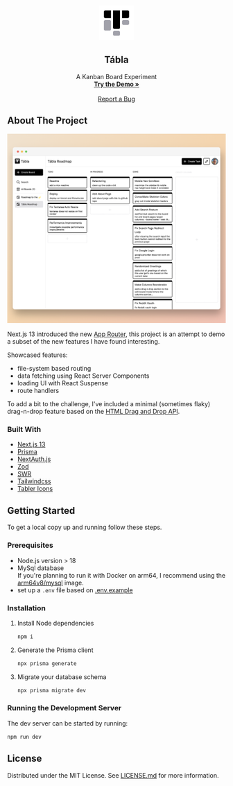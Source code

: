 <div align="center">
  <a href="https://tabla.bmolnar.dev">
    <picture>
      <source media="(prefers-color-scheme: dark)" srcset="public/tabla_logo_light.svg">
      <img src="public/tabla_logo_dark.svg" alt="Logo" width="80" height="80">
    </picture>
  </a>

  <h2 align="center">Tábla</h2>

  <p align="center">
    A Kanban Board Experiment
    <br />
    <a href="https://tabla.bmolnar.dev"><strong>Try the Demo »</strong></a>
    <br />
    <br />
    <a href="https://github.com/bencemol/tabla/issues">Report a Bug</a>
  </p>
</div>

## About The Project

![Tábla Screen Shot](docs/screenshot.png)

Next.js 13 introduced the new [App Router](https://beta.nextjs.org/), this project is an attempt to demo a subset of the new features I have found interesting.

Showcased features:

- file-system based routing
- data fetching using React Server Components
- loading UI with React Suspense
- route handlers

To add a bit to the challenge, I've included a minimal (sometimes flaky) drag-n-drop feature based on the [HTML Drag and Drop API](https://developer.mozilla.org/en-US/docs/Web/API/HTML_Drag_and_Drop_API).

### Built With

- [Next.js 13](https://beta.nextjs.org)
- [Prisma](https://www.prisma.io/)
- [NextAuth.js](https://next-auth.js.org/)
- [Zod](https://zod.dev/)
- [SWR](https://swr.vercel.app/)
- [Tailwindcss](https://tailwindcss.com/)
- [Tabler Icons](https://tabler-icons.io/)

## Getting Started

To get a local copy up and running follow these steps.

### Prerequisites

- Node.js version > 18
- MySql database
  <br/>
  If you're planning to run it with Docker on arm64, I recommend using the [arm64v8/mysql](https://hub.docker.com/r/arm64v8/mysql/) image.
- set up a `.env` file based on [.env.example](.env.example)

### Installation

1. Install Node dependencies
   ```sh
   npm i
   ```
2. Generate the Prisma client
   ```sh
   npx prisma generate
   ```
3. Migrate your database schema
   ```sh
   npx prisma migrate dev
   ```

### Running the Development Server

The dev server can be started by running:

```sh
npm run dev
```

## License

Distributed under the MIT License. See [LICENSE.md](LICENSE.md) for more information.
